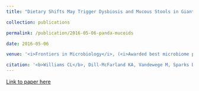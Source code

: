 ```yaml
---
title: "Dietary Shifts May Trigger Dysbiosis and Mucous Stools in Giant Pandas (<i>Ailuropoda melanoleuca</i>)"

collection: publications

permalink: /publication/2016-05-06-panda-mucoids

date: 2016-05-06

venue: '<i>Frontiers in Microbiology</i>, (<i>Awarded best microbiome paper of 2016 by Microbiome Digest</i>)'

citation: '<b>Williams CL</b>, Dill-McFarland KA, Vandewege M, Sparks DL, Kouba AJ, Willard ST, Suen G, Brown AE. (2016). Dietary shifts may trigger dysbiosis and mucous stools in giant pandas (<i>Ailuropoda melanoleuca</i>). <i>Frontiers in Microbiology</i>, 7:661.'
---
```


[Link to paper here](https://www.frontiersin.org/articles/10.3389/fmicb.2016.00661/full)

